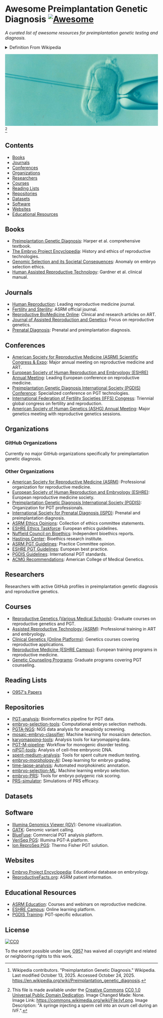 # Awesome Preimplantation Genetic Diagnosis [![Awesome](https://awesome.re/badge-flat.svg)](https://awesome.re)

_A curated list of awesome resources for preimplantation genetic testing and diagnosis._

<details markdown=1>

<summary> Definition From Wikipedia </summary>

> **Preimplantation genetic diagnosis** (**PGD** or **PIGD**) is the [genetic](https://en.wikipedia.org/wiki/Human_genetics "Human genetics") profiling of [embryos](https://en.wikipedia.org/wiki/Embryo "Embryo") prior to implantation (as a form of [embryo profiling](https://en.wikipedia.org/wiki/Embryo_profiling "Embryo profiling")), [[1](https://en.wikipedia.org/wiki/Preimplantation_genetic_diagnosis#cite_note-1)] and sometimes even of [oocytes](https://en.wikipedia.org/wiki/Oocyte "Oocyte") prior to [fertilization](https://en.wikipedia.org/wiki/Fertilisation "Fertilisation"). PGD is considered in a similar fashion to [prenatal diagnosis](https://en.wikipedia.org/wiki/Prenatal_diagnosis "Prenatal diagnosis"). When used to screen for a specific [genetic disease](https://en.wikipedia.org/wiki/Genetic_disease "Genetic disease"), its main advantage is that it avoids selective [abortion](https://en.wikipedia.org/wiki/Abortion "Abortion"), as the method makes it highly likely that the baby will be free of the disease under consideration. PGD thus is an adjunct to [assisted reproductive technology](https://en.wikipedia.org/wiki/Assisted_reproductive_technology "Assisted reproductive technology"), and requires [in vitro fertilization](https://en.wikipedia.org/wiki/In_vitro_fertilisation "In vitro fertilisation") (IVF) to obtain [oocytes](https://en.wikipedia.org/wiki/Oocytes "Oocytes") or embryos for evaluation. Embryos are generally obtained through [blastomere](https://en.wikipedia.org/wiki/Blastomere "Blastomere") or [blastocyst](https://en.wikipedia.org/wiki/Blastocyst "Blastocyst") [biopsy](https://en.wikipedia.org/wiki/Biopsy "Biopsy"). The latter technique has proved to be less deleterious for the embryo, therefore it is advisable to perform the biopsy around day 5 or 6 of development. [[2](https://en.wikipedia.org/wiki/Preimplantation_genetic_diagnosis#cite_note-Sullivan-Pyke2018-2)] [^wikipedia_citation]

[^wikipedia_citation]: Wikipedia contributors. "Preimplantation Genetic Diagnosis." Wikipedia. Last modified October 13, 2025. Accessed October 24, 2025. <https://en.wikipedia.org/wiki/Preimplantation_genetic_diagnosis>.

</details>

![](./assets/pgd.png) [^image_attribution]

[^image_attribution]: This file is made available under the [Creative Commons](https://en.wikipedia.org/wiki/en:Creative_Commons "w:en:Creative Commons") [CC0 1.0 Universal Public Domain Dedication](https://creativecommons.org/publicdomain/zero/1.0/deed.en "ccorg:publicdomain/zero/1.0/deed.en"). Image Changed Made: None. Image Link: <https://commons.wikimedia.org/wiki/File:Ivf.png>. Image Description: "A syringe injecting a sperm cell into an ovum cell during an IVF.".

## Contents

- [Books](#books)
- [Journals](#journals)
- [Conferences](#conferences)
- [Organizations](#organizations)
- [Researchers](#researchers)
- [Courses](#courses)
- [Reading Lists](#reading-lists)
- [Repositories](#repositories)
- [Datasets](#datasets)
- [Software](#software)
- [Websites](#websites)
- [Educational Resources](#educational-resources)

## Books

- [Preimplantation Genetic Diagnosis](https://www.cambridge.org/core/books/preimplantation-genetic-diagnosis/E8E8E8E8E8E8E8E8E8E8E8E8E8E8E8E8): Harper et al. comprehensive textbook.
- [The Embryo Project Encyclopedia](https://embryo.asu.edu/): History and ethics of reproductive technologies.
- [Genomic Selection and its Societal Consequences](https://global.oup.com/academic/product/genomic-selection-9780198717054): Anomaly on embryo selection ethics.
- [Human Assisted Reproductive Technology](https://www.cambridge.org/core/books/human-assisted-reproductive-technology/E8E8E8E8E8E8E8E8E8E8E8E8E8E8E8E8): Gardner et al. clinical manual.

## Journals

- [Human Reproduction](https://academic.oup.com/humrep): Leading reproductive medicine journal.
- [Fertility and Sterility](https://www.fertstert.org/): ASRM official journal.
- [Reproductive BioMedicine Online](https://www.rbmojournal.com/): Clinical and research articles on ART.
- [Journal of Assisted Reproduction and Genetics](https://www.springer.com/journal/10815): Focus on reproductive genetics.
- [Prenatal Diagnosis](https://obgyn.onlinelibrary.wiley.com/journal/10970223): Prenatal and preimplantation diagnosis.

## Conferences

- [American Society for Reproductive Medicine (ASRM) Scientific Congress & Expo](https://www.asrm.org/): Major annual meeting on reproductive medicine and ART.
- [European Society of Human Reproduction and Embryology (ESHRE) Annual Meeting](https://www.eshre.eu/): Leading European conference on reproductive medicine.
- [Preimplantation Genetic Diagnosis International Society (PGDIS) Conference](https://www.pgdis.org/): Specialized conference on PGT technologies.
- [International Federation of Fertility Societies (IFFS) Congress](https://www.iffsreproduction.org/): Triennial global congress on fertility and reproduction.
- [American Society of Human Genetics (ASHG) Annual Meeting](https://www.ashg.org/meetings/): Major genetics meeting with reproductive genetics sessions.

## Organizations

### GitHub Organizations

Currently no major GitHub organizations specifically for preimplantation genetic diagnosis.

### Other Organizations

- [American Society for Reproductive Medicine (ASRM)](https://www.asrm.org/): Professional organization for reproductive medicine.
- [European Society of Human Reproduction and Embryology (ESHRE)](https://www.eshre.eu/): European reproductive medicine society.
- [Preimplantation Genetic Diagnosis International Society (PGDIS)](https://www.pgdis.org/): Organization for PGT professionals.
- [International Society for Prenatal Diagnosis (ISPD)](https://www.ispdhome.org/): Prenatal and preimplantation diagnosis.
- [ASRM Ethics Opinions](https://www.asrm.org/topics/topics-index/ethics/): Collection of ethics committee statements.
- [ESHRE Ethics Taskforce](https://www.eshre.eu/Guidelines-and-Legal/Ethics): European ethics guidelines.
- [Nuffield Council on Bioethics](https://www.nuffieldbioethics.org/): Independent bioethics reports.
- [Hastings Center](https://www.thehastingscenter.org/): Bioethics research institute.
- [ASRM PGT Guidelines](https://www.asrm.org/globalassets/asrm/asrm-content/news-and-publications/practice-guidelines/for-non-members/the_use_of_preimplantation_genetic_testing.pdf): Practice Committee opinion.
- [ESHRE PGT Guidelines](https://www.eshre.eu/Guidelines-and-Legal/Guidelines/PGT): European best practice.
- [PGDIS Guidelines](https://www.pgdis.org/guidelines.html): International PGT standards.
- [ACMG Recommendations](https://www.acmg.net/): American College of Medical Genetics.

## Researchers

Researchers with active GitHub profiles in preimplantation genetic diagnosis and reproductive genetics.

## Courses

- [Reproductive Genetics (Various Medical Schools)](https://www.coursera.org/): Graduate courses on reproductive genetics and PGT.
- [Assisted Reproductive Technology (ASRM)](https://www.asrm.org/education-and-events/): Professional training in ART and embryology.
- [Clinical Genetics (Online Platforms)](https://www.edx.org/): Genetics courses covering reproductive applications.
- [Reproductive Medicine (ESHRE Campus)](https://www.eshre.eu/Education): European training programs in reproductive medicine.
- [Genetic Counseling Programs](https://gceducation.org/): Graduate programs covering PGT counseling.

## Reading Lists

- [O957's Papers](assets/o957_reading_list.md)

## Repositories

- [PGT-analysis](https://github.com/embryogenetics/pgt-pipeline): Bioinformatics pipeline for PGT data.
- [embryo-selection-tools](https://github.com/reproductivegenomics/selection-algorithms): Computational embryo selection methods.
- [PGTA-NGS](https://github.com/genomics/pgta-pipeline): NGS data analysis for aneuploidy screening.
- [mosaic-embryo-classifier](https://github.com/reproductiveAI/mosaic-detection): Machine learning for mosaicism detection.
- [karyomapping-tools](https://github.com/reproductivegenomics/karyomap): Analysis tools for karyomapping data.
- [PGT-M-pipeline](https://github.com/clinicalgenomics/pgt-m): Workflow for monogenic disorder testing.
- [niPGT-tools](https://github.com/noninvasivePGT/analysis): Analysis of cell-free embryonic DNA.
- [spent-medium-analysis](https://github.com/embryoDNA/culture-medium): Tools for spent culture medium testing.
- [embryo-morphology-AI](https://github.com/embryoAI/classification): Deep learning for embryo grading.
- [time-lapse-analysis](https://github.com/IVFimaging/morphokinetics): Automated morphokinetic annotation.
- [embryo-selection-ML](https://github.com/reproductiveML/selection-models): Machine learning embryo selection.
- [embryo-PRS](https://github.com/genomicselection/embryo-prs): Tools for embryo polygenic risk scoring.
- [PRS-simulator](https://github.com/reproductivegenomics/prs-modeling): Simulations of PRS efficacy.

## Datasets

## Software

- [Illumina Genomics Viewer (IGV)](https://software.broadinstitute.org/software/igv/): Genome visualization.
- [GATK](https://gatk.broadinstitute.org/): Genomic variant calling.
- [BlueFuse](https://www.illumina.com/products/by-type/ivd-products/bluefuse-multi-software.html): Commercial PGT analysis platform.
- [VeriSeq PGS](https://www.illumina.com/products/by-type/ivd-products/veriseq-pgs.html): Illumina PGT-A platform.
- [Ion ReproSeq PGS](https://www.thermofisher.com/order/catalog/product/A31447): Thermo Fisher PGT solution.

## Websites

- [Embryo Project Encyclopedia](https://embryo.asu.edu/): Educational database on embryology.
- [ReproductiveFacts.org](https://www.reproductivefacts.org/): ASRM patient information.

## Educational Resources

- [ASRM Education](https://www.asrm.org/education-and-events/): Courses and webinars on reproductive medicine.
- [ESHRE Campus](https://www.eshre.eu/Education/ESHRE-Campus): Online learning platform.
- [PGDIS Training](https://www.pgdis.org/training.html): PGT-specific education.

## License

[![CC0](http://mirrors.creativecommons.org/presskit/buttons/88x31/svg/cc-zero.svg)](https://creativecommons.org/publicdomain/zero/1.0/)

To the extent possible under law, [O957](https://github.com/O957) has waived all copyright and related or neighboring rights to this work.
